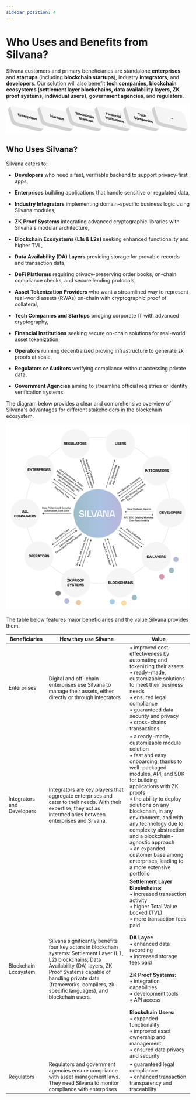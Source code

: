 ```yaml
---
sidebar_position: 4
---
```


# Who Uses and Benefits from Silvana?

Silvana customers and primary beneficiaries are standalone **enterprises** and **startups** (including **blockchain startups**), industry **integrators**, and **developers**. Our solution will also benefit **tech companies**, **blockchain ecosystems (settlement layer blockchains, data availability layers, ZK proof systems, individual users)**, **government agencies**, and **regulators**.

![Beneficiaries](./img/beneficiaries.png)

## Who Uses Silvana?
Silvana caters to:
- **Developers** who need a fast, verifiable backend to support privacy-first apps,

- **Enterprises** building applications that handle sensitive or regulated data,

- **Industry Integrators** implementing domain-specific business logic using Silvana modules,

- **ZK Proof Systems** integrating advanced cryptographic libraries with Silvana's modular architecture,

- **Blockchain Ecosystems (L1s & L2s)** seeking enhanced functionality and higher TVL,

- **Data Availability (DA) Layers** providing storage for provable records and transaction data,

- **DeFi Platforms** requiring privacy-preserving order books, on-chain compliance checks, and secure lending protocols,

- **Asset Tokenization Providers** who want a streamlined way to represent real-world assets (RWAs) on-chain with cryptographic proof of collateral,

- **Tech Companies and Startups** bridging corporate IT with advanced cryptography,

- **Financial Institutions** seeking secure on-chain solutions for real-world asset tokenization,

- **Operators** running decentralized proving infrastructure to generate zk proofs at scale,

- **Regulators or Auditors** verifying compliance without accessing private data,

- **Government Agencies** aiming to streamline official registries or identity verification systems.

The diagram below provides a clear and comprehensive overview of Silvana's advantages for different stakeholders in the blockchain ecosystem.

![Silvana Value](./img/silvana-value.png)

The table below features major beneficiaries and the value Silvana provides them.

| Beneficiaries | How they use Silvana | Value |
|---------------|----------------------|-------|
| Enterprises | Digital and off-chain enterprises use Silvana to manage their assets, either directly or through integrators | • improved cost-effectiveness by automating and tokenizing their assets<br/>• ready-made, customizable solutions to meet their business needs<br/>• ensured legal compliance<br/>• guaranteed data security and privacy<br/>• cross-chains transactions |
| Integrators and Developers | Integrators are key players that aggregate enterprises and cater to their needs. With their expertise, they act as intermediaries between enterprises and Silvana. | • a ready-made, customizable module solution<br/>• fast and easy onboarding, thanks to well-packaged modules, API, and SDK for building applications with ZK proofs<br/>• the ability to deploy solutions on any blockchain, in any environment, and with any technology due to complexity abstraction and a blockchain-agnostic approach<br/>• an expanded customer base among enterprises, leading to a more extensive portfolio |
| Blockchain Ecosystem | Silvana significantly benefits four key actors in blockchain systems: Settlement Layer (L1, L2) blockchains, Data Availability (DA) layers, ZK Proof Systems capable of handling private data (frameworks, compilers, zk-specific languages), and blockchain users. | **Settlement Layer Blockchains:**<br/>• increased transaction activity<br/>• higher Total Value Locked (TVL)<br/>• more transaction fees paid<br/><br/>**DA Layer:**<br/>• enhanced data recording<br/>• increased storage fees paid<br/><br/>**ZK Proof Systems:**<br/>• integration capabilities<br/>• development tools<br/>• API access<br/><br/>**Blockchain Users:**<br/>• expanded functionality<br/>• improved asset ownership and management<br/>• ensured data privacy and security |
| Regulators | Regulators and government agencies ensure compliance with asset management laws. They need Silvana to monitor compliance with enterprises | • guaranteed legal compliance<br/>• enhanced transaction transparency and traceability |

